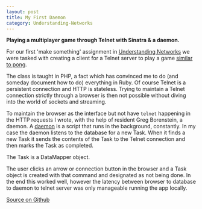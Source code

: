 ```yaml
---
layout: post
title: My First Daemon
category: Understanding-Networks
---
```


**Playing a multiplayer game through Telnet with Sinatra & a daemon.**

For our first 'make something' assignment in [Understanding Networks](/Understanding-Networks) we were tasked with creating a client for a Telnet server to play a game [similar to pong](https://github.com/tigoe/MakingThingsTalk2/tree/master/chapter2/project2/MonskiPong).

The class is taught in PHP, a fact which has convinced me to do (and someday document how to do) everything in Ruby. Of course Telnet is a persistent connection and HTTP is stateless. Trying to maintain a Telnet connection strictly through a browser is then not possible without diving into the world of sockets and streaming.



To maintain the browser as the interface but not have `telnet` happening in the HTTP requests I wrote, with the help of resident Greg Borenstein, a daemon. A [daemon](http://en.wikipedia.org/wiki/Daemon_(computing)) is a script that runs in the background, constantly. In my case the daemon listens to the database for a new Task. When it finds a new Task it sends the contents of the Task to the Telnet connection and then marks the Task as completed.

The Task is a DataMapper object.



The user clicks an arrow or connection button in the browser and a Task object is created with that command and designated as not being done. In the end this worked well, however the latency between browser to database to daemon to telnet server was only manageable running the app locally.

[Source on Github](https://github.com/stevenklise/BallDropClient)